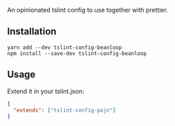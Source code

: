 An opinionated tslint config to use together with prettier.

## Installation

```
yarn add --dev tslint-config-beanloop
npm install --save-dev tslint-config-beanloop
```

## Usage

Extend it in your tslint.json:
```json
{
  "extends": ["tslint-config-pajn"]
}
```